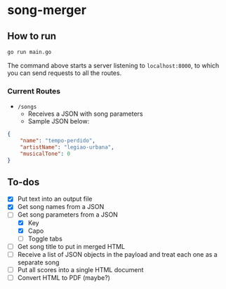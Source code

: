 # song-merger

## How to run
```bash
go run main.go
```

The command above starts a server listening to `localhost:8000`, to which you can send requests to all the routes.

### Current Routes
- `/songs`
  - Receives a JSON with song parameters
  - Sample JSON below:

```json
{
    "name": "tempo-perdido",
    "artistName": "legiao-urbana",
    "musicalTone": 0
}
```

## To-dos
- [X] Put text into an output file
- [X] Get song names from a JSON
- [ ] Get song parameters from a JSON
  - [X] Key
  - [X] Capo
  - [ ] Toggle tabs
- [ ] Get song title to put in merged HTML
- [ ] Receive a list of JSON objects in the payload and treat each one as a separate song
- [ ] Put all scores into a single HTML document
- [ ] Convert HTML to PDF (maybe?)
